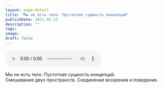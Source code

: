 ```yaml
---
layout: page-detail
title: "Мы не есть тело. Пустотная сущность концепций"
publishDate: 2011.02.23
description: ""
tags:
image:
draft: false
---
```


<audio title="2011.02.23 - Мы не есть тело. Пустотная сущность концепций.mp3" src="/upload/iblock/d0f/d0f356f75cca18cc2c37dcc2a7e16259.mp3" controls=""></audio>

 Мы не есть тело. Пустотная сущность концепций.  
 Смешивание двух пространств. Соединение воззрения и поведения.  

  
